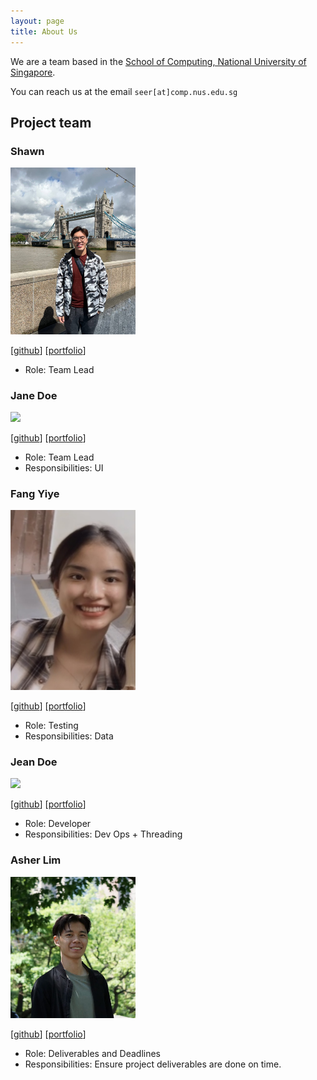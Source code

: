 ```yaml
---
layout: page
title: About Us
---
```


We are a team based in the [School of Computing, National University of Singapore](http://www.comp.nus.edu.sg).

You can reach us at the email `seer[at]comp.nus.edu.sg`

## Project team

### Shawn

<img src="images/shawnng.png" width="200px">

[[github](https://github.com/snigloo)]
[[portfolio](team/shawnng.md)]

* Role: Team Lead

### Jane Doe

<img src="images/johndoe.png" width="200px">

[[github](http://github.com/johndoe)]
[[portfolio](team/johndoe.md)]

* Role: Team Lead
* Responsibilities: UI

### Fang Yiye

<img src="images/yiyefyy.png" width="200px">

[[github](http://github.com/yiyefyy)] [[portfolio](team/yiyefyy.md)]

* Role: Testing
* Responsibilities: Data

### Jean Doe

<img src="images/johndoe.png" width="200px">

[[github](http://github.com/johndoe)]
[[portfolio](team/johndoe.md)]

* Role: Developer
* Responsibilities: Dev Ops + Threading

### Asher Lim

<img src="images/doimoiboi.png" width="200px">

[[github](http://github.com/doimoiboi)]
[[portfolio](team/doimoiboi.md)]

* Role: Deliverables and Deadlines
* Responsibilities: Ensure project deliverables are done on time.

